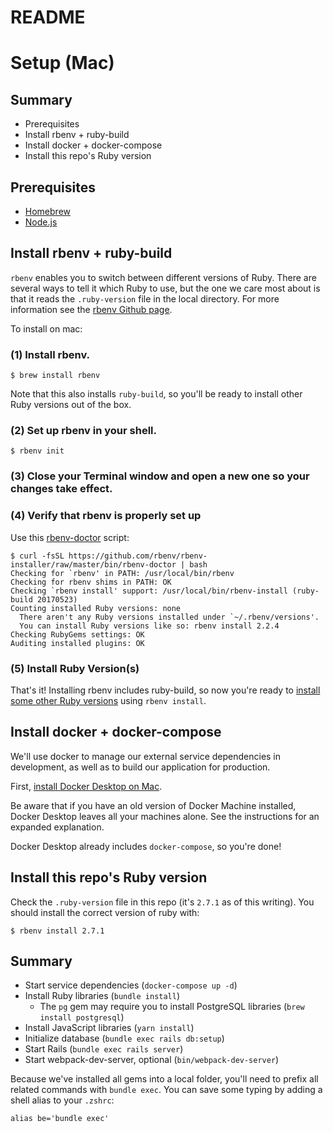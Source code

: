 # README

# Setup (Mac)

## Summary

- Prerequisites
- Install rbenv + ruby-build
- Install docker + docker-compose
- Install this repo's Ruby version

## Prerequisites

- [Homebrew](https://brew.sh/)
- [Node.js](https://nodejs.org/en/download/)

## Install rbenv + ruby-build

`rbenv` enables you to switch between different versions of Ruby. There are
several ways to tell it which Ruby to use, but the one we care most about is
that it reads the `.ruby-version` file in the local directory. For more
information see the [rbenv Github page](https://github.com/rbenv/rbenv).

To install on mac:

### (1) Install rbenv.

`$ brew install rbenv`

Note that this also installs `ruby-build`, so you'll be ready to
install other Ruby versions out of the box.

### (2) Set up rbenv in your shell.

`$ rbenv init`

### (3) Close your Terminal window and open a new one so your changes take effect.

### (4) Verify that rbenv is properly set up

Use this
[rbenv-doctor](https://github.com/rbenv/rbenv-installer/blob/master/bin/rbenv-doctor)
script:

```
$ curl -fsSL https://github.com/rbenv/rbenv-installer/raw/master/bin/rbenv-doctor | bash
Checking for `rbenv' in PATH: /usr/local/bin/rbenv
Checking for rbenv shims in PATH: OK
Checking `rbenv install' support: /usr/local/bin/rbenv-install (ruby-build 20170523)
Counting installed Ruby versions: none
  There aren't any Ruby versions installed under `~/.rbenv/versions'.
  You can install Ruby versions like so: rbenv install 2.2.4
Checking RubyGems settings: OK
Auditing installed plugins: OK
```

### (5) Install Ruby Version(s)

That's it! Installing rbenv includes ruby-build, so now you're ready to
[install some other Ruby versions](#installing-ruby-versions) using `rbenv
install`.

## Install docker + docker-compose

We'll use docker to manage our external service dependencies in development,
as well as to build our application for production.

First, [install Docker Desktop on Mac](https://docs.docker.com/docker-for-mac/install/).

Be aware that if you have an old version of Docker Machine installed, Docker
Desktop leaves all your machines alone. See the instructions for an expanded
explanation.

Docker Desktop already includes `docker-compose`, so you're done!

## Install this repo's Ruby version

Check the `.ruby-version` file in this repo (it's `2.7.1` as of this writing).
You should install the correct version of ruby with:

```
$ rbenv install 2.7.1
```

## Summary

- Start service dependencies (`docker-compose up -d`)
- Install Ruby libraries (`bundle install`)
  - The `pg` gem may require you to install PostgreSQL libraries (`brew install postgresql`)
- Install JavaScript libraries (`yarn install`)
- Initialize database (`bundle exec rails db:setup`)
- Start Rails (`bundle exec rails server`)
- Start webpack-dev-server, optional (`bin/webpack-dev-server`)

Because we've installed all gems into a local folder, you'll need to prefix
all related commands with `bundle exec`. You can save some typing by adding
a shell alias to your `.zshrc`:

```
alias be='bundle exec'
```
